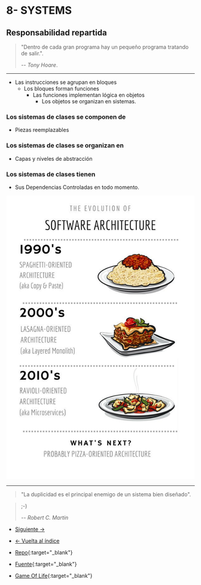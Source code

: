 # 8- SYSTEMS

## Responsabilidad repartida

> "Dentro de cada gran programa hay un pequeño programa tratando de salir.".
>
> -- _Tony Hoare_.

---

- Las instrucciones se agrupan en bloques
  - Los bloques forman funciones
    - Las funciones implementan lógica en objetos
      - Los objetos se organizan en sistemas.

### Los sistemas de clases se componen de

- Piezas reemplazables

### Los sistemas de clases se organizan en

- Capas y niveles de abstracción

### Los sistemas de clases tienen

- Sus Dependencias Controladas en todo momento.

![Pasta Code](./pasta_code.jpg)

---

> "La duplicidad es el principal enemigo de un sistema bien diseñado".

> ;-)
>
> -- _Robert C. Martin_

- [Siguiente ->](./9-factories.md)

- [<- Vuelta al índice ](./)

- [Repo](https://github.com/AcademiaBinaria/CleanCode){:target="\_blank"}

- [Fuente](https://github.com/AcademiaBinaria/CleanCode/tree/master/8-systems){:target="\_blank"}

- [Game Of Life](./8-systems/){:target="\_blank"}
